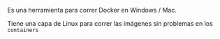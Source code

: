 Es una herramienta para correr Docker en Windows / Mac.

Tiene una capa de Linux para correr las imágenes sin problemas en los `containers`

